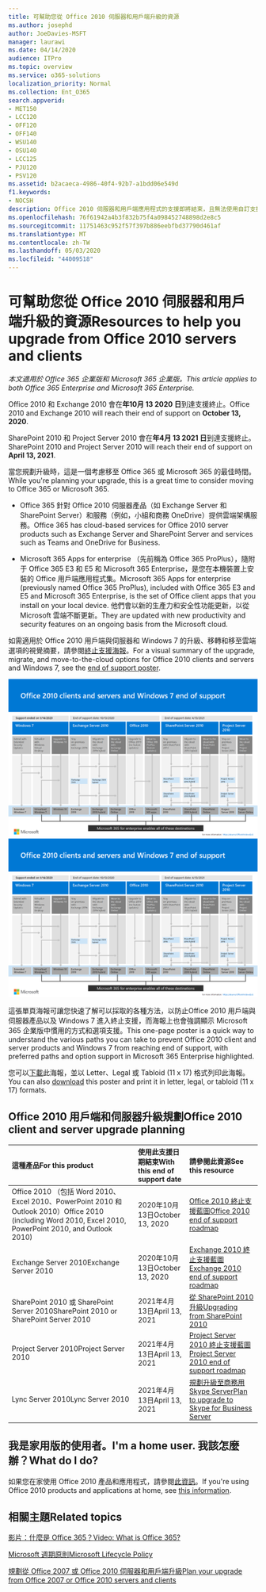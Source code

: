 ```yaml
---
title: 可幫助您從 Office 2010 伺服器和用戶端升級的資源
ms.author: josephd
author: JoeDavies-MSFT
manager: laurawi
ms.date: 04/14/2020
audience: ITPro
ms.topic: overview
ms.service: o365-solutions
localization_priority: Normal
ms.collection: Ent_O365
search.appverid:
- MET150
- LCC120
- OFF120
- OFF140
- WSU140
- OSU140
- LCC125
- PJU120
- PSV120
ms.assetid: b2acaeca-4986-40f4-92b7-a1bdd06e549d
f1.keywords:
- NOCSH
description: Office 2010 伺服器和用戶端應用程式的支援即將結束，且無法使用自訂支援協定。 請使用本文立即開始規劃升級。
ms.openlocfilehash: 76f61942a4b3f832b75f4a098452748898d2e8c5
ms.sourcegitcommit: 11751463c952f57f397b886eebfbd37790d461af
ms.translationtype: MT
ms.contentlocale: zh-TW
ms.lasthandoff: 05/03/2020
ms.locfileid: "44009518"
---
```

# <a name="resources-to-help-you-upgrade-from-office-2010-servers-and-clients"></a><span data-ttu-id="7ea22-104">可幫助您從 Office 2010 伺服器和用戶端升級的資源</span><span class="sxs-lookup"><span data-stu-id="7ea22-104">Resources to help you upgrade from Office 2010 servers and clients</span></span>

<span data-ttu-id="7ea22-105">*本文適用於 Office 365 企業版和 Microsoft 365 企業版。*</span><span class="sxs-lookup"><span data-stu-id="7ea22-105">*This article applies to both Office 365 Enterprise and Microsoft 365 Enterprise.*</span></span>

<span data-ttu-id="7ea22-106">Office 2010 和 Exchange 2010 會在**年10月 13 2020 日**到達支援終止。</span><span class="sxs-lookup"><span data-stu-id="7ea22-106">Office 2010 and Exchange 2010 will reach their end of support on **October 13, 2020**.</span></span> 

<span data-ttu-id="7ea22-107">SharePoint 2010 和 Project Server 2010 會在**年4月 13 2021 日**到達支援終止。</span><span class="sxs-lookup"><span data-stu-id="7ea22-107">SharePoint 2010 and Project Server 2010 will reach their end of support on **April 13, 2021**.</span></span>

<span data-ttu-id="7ea22-108">當您規劃升級時，這是一個考慮移至 Office 365 或 Microsoft 365 的最佳時間。</span><span class="sxs-lookup"><span data-stu-id="7ea22-108">While you're planning your upgrade, this is a great time to consider moving to Office 365 or Microsoft 365.</span></span> 

- <span data-ttu-id="7ea22-109">Office 365 針對 Office 2010 伺服器產品（如 Exchange Server 和 SharePoint Server）和服務（例如，小組和商務 OneDrive）提供雲端架構服務。</span><span class="sxs-lookup"><span data-stu-id="7ea22-109">Office 365 has cloud-based services for Office 2010 server products such as Exchange Server and SharePoint Server and services such as Teams and OneDrive for Business.</span></span> 

- <span data-ttu-id="7ea22-110">Microsoft 365 Apps for enterprise （先前稱為 Office 365 ProPlus），隨附于 Office 365 E3 和 E5 和 Microsoft 365 Enterprise，是您在本機裝置上安裝的 Office 用戶端應用程式集。</span><span class="sxs-lookup"><span data-stu-id="7ea22-110">Microsoft 365 Apps for enterprise (previously named Office 365 ProPlus), included with Office 365 E3 and E5 and Microsoft 365 Enterprise, is the set of Office client apps that you install on your local device.</span></span> <span data-ttu-id="7ea22-111">他們會以新的生產力和安全性功能更新，以從 Microsoft 雲端不斷更新。</span><span class="sxs-lookup"><span data-stu-id="7ea22-111">They are updated with new productivity and security features on an ongoing basis from the Microsoft cloud.</span></span>

<span data-ttu-id="7ea22-112">如需適用於 Office 2010 用戶端與伺服器和 Windows 7 的升級、移轉和移至雲端選項的視覺摘要，請參閱[終止支援海報](./media/upgrade-from-office-2010-servers-and-products/Office2010Windows7EndOfSupport.pdf)。</span><span class="sxs-lookup"><span data-stu-id="7ea22-112">For a visual summary of the upgrade, migrate, and move-to-the-cloud options for Office 2010 clients and servers and Windows 7, see the [end of support poster](./media/upgrade-from-office-2010-servers-and-products/Office2010Windows7EndOfSupport.pdf).</span></span>

<span data-ttu-id="7ea22-113">[![Office 2010 用戶端與伺服器和 Windows 7 終止支援海報的影像](./media/upgrade-from-office-2010-servers-and-products/office2010-windows7-end-of-support.png)](./media/upgrade-from-office-2010-servers-and-products/Office2010Windows7EndOfSupport.pdf)</span><span class="sxs-lookup"><span data-stu-id="7ea22-113">[![Image for the end of support for Office 2010 clients and servers and Windows 7 poster](./media/upgrade-from-office-2010-servers-and-products/office2010-windows7-end-of-support.png)](./media/upgrade-from-office-2010-servers-and-products/Office2010Windows7EndOfSupport.pdf)</span></span>

<span data-ttu-id="7ea22-114">這張單頁海報可讓您快速了解可以採取的各種方法，以防止Office 2010 用戶端與伺服器產品以及 Windows 7 進入終止支援，而海報上也會強調顯示 Microsoft 365 企業版中慣用的方式和選項支援。</span><span class="sxs-lookup"><span data-stu-id="7ea22-114">This one-page poster is a quick way to understand the various paths you can take to prevent Office 2010 client and server products and Windows 7 from reaching end of support, with preferred paths and option support in Microsoft 365 Enterprise highlighted.</span></span>

<span data-ttu-id="7ea22-115">您可以[下載](https://github.com/MicrosoftDocs/microsoft-365-docs/raw/public/microsoft-365/media/migration-microsoft-365-enterprise-workload/Office2010Windows7EndOfSupport.pdf)此海報，並以 Letter、Legal 或 Tabloid (11 x 17) 格式列印此海報。</span><span class="sxs-lookup"><span data-stu-id="7ea22-115">You can also [download](https://github.com/MicrosoftDocs/microsoft-365-docs/raw/public/microsoft-365/media/migration-microsoft-365-enterprise-workload/Office2010Windows7EndOfSupport.pdf) this poster and print it in letter, legal, or tabloid (11 x 17) formats.</span></span>
      
## <a name="office-2010-client-and-server-upgrade-planning"></a><span data-ttu-id="7ea22-116">Office 2010 用戶端和伺服器升級規劃</span><span class="sxs-lookup"><span data-stu-id="7ea22-116">Office 2010 client and server upgrade planning</span></span>
  
|<span data-ttu-id="7ea22-117">**這種產品**</span><span class="sxs-lookup"><span data-stu-id="7ea22-117">**For this product**</span></span>|<span data-ttu-id="7ea22-118">**使用此支援日期結束**</span><span class="sxs-lookup"><span data-stu-id="7ea22-118">**With this end of support date**</span></span>|<span data-ttu-id="7ea22-119">**請參閱此資源**</span><span class="sxs-lookup"><span data-stu-id="7ea22-119">**See this resource**</span></span>|
|:-----|:-----|:-----|
|<span data-ttu-id="7ea22-120">Office 2010 （包括 Word 2010、Excel 2010、PowerPoint 2010 和 Outlook 2010）</span><span class="sxs-lookup"><span data-stu-id="7ea22-120">Office 2010 (including Word 2010, Excel 2010, PowerPoint 2010, and Outlook 2010)</span></span>  <br/> | <span data-ttu-id="7ea22-121">2020年10月13日</span><span class="sxs-lookup"><span data-stu-id="7ea22-121">October 13, 2020</span></span> |[<span data-ttu-id="7ea22-122">Office 2010 終止支援藍圖</span><span class="sxs-lookup"><span data-stu-id="7ea22-122">Office 2010 end of support roadmap</span></span>](https://docs.microsoft.com/DeployOffice/office-2010-end-support-roadmap) <br/> |
|<span data-ttu-id="7ea22-123">Exchange Server 2010</span><span class="sxs-lookup"><span data-stu-id="7ea22-123">Exchange Server 2010</span></span>  <br/> | <span data-ttu-id="7ea22-124">2020年10月13日</span><span class="sxs-lookup"><span data-stu-id="7ea22-124">October 13, 2020</span></span>  |[<span data-ttu-id="7ea22-125">Exchange 2010 終止支援藍圖</span><span class="sxs-lookup"><span data-stu-id="7ea22-125">Exchange 2010 end of support roadmap</span></span>](exchange-2010-end-of-support.md) <br/> |
|<span data-ttu-id="7ea22-126">SharePoint 2010 或 SharePoint Server 2010</span><span class="sxs-lookup"><span data-stu-id="7ea22-126">SharePoint 2010 or SharePoint Server 2010</span></span>  <br/> | <span data-ttu-id="7ea22-127">2021年4月13日</span><span class="sxs-lookup"><span data-stu-id="7ea22-127">April 13, 2021</span></span> |[<span data-ttu-id="7ea22-128">從 SharePoint 2010 升級</span><span class="sxs-lookup"><span data-stu-id="7ea22-128">Upgrading from SharePoint 2010</span></span>](upgrade-from-sharepoint-2010.md) <br/> |
|<span data-ttu-id="7ea22-129">Project Server 2010</span><span class="sxs-lookup"><span data-stu-id="7ea22-129">Project Server 2010</span></span> <br/> | <span data-ttu-id="7ea22-130">2021年4月13日</span><span class="sxs-lookup"><span data-stu-id="7ea22-130">April 13, 2021</span></span> | [<span data-ttu-id="7ea22-131">Project Server 2010 終止支援藍圖</span><span class="sxs-lookup"><span data-stu-id="7ea22-131">Project Server 2010 end of support roadmap</span></span>](project-server-2010-end-of-support.md) <br/> |
|<span data-ttu-id="7ea22-132">Lync Server 2010</span><span class="sxs-lookup"><span data-stu-id="7ea22-132">Lync Server 2010</span></span> <br/> | <span data-ttu-id="7ea22-133">2021年4月13日</span><span class="sxs-lookup"><span data-stu-id="7ea22-133">April 13, 2021</span></span> | [<span data-ttu-id="7ea22-134">規劃升級至商務用 Skype Server</span><span class="sxs-lookup"><span data-stu-id="7ea22-134">Plan to upgrade to Skype for Business Server</span></span>](https://docs.microsoft.com/skypeforbusiness/plan-your-deployment/upgrade) <br/> |
    
## <a name="im-a-home-user-what-do-i-do"></a><span data-ttu-id="7ea22-135">我是家用版的使用者。</span><span class="sxs-lookup"><span data-stu-id="7ea22-135">I'm a home user.</span></span> <span data-ttu-id="7ea22-136">我該怎麼辦？</span><span class="sxs-lookup"><span data-stu-id="7ea22-136">What do I do?</span></span>

<span data-ttu-id="7ea22-137">如果您在家使用 Office 2010 產品和應用程式，請參閱[此資訊](plan-upgrade-previous-versions-office.md#im-a-home-user-what-do-i-do)。</span><span class="sxs-lookup"><span data-stu-id="7ea22-137">If you're using Office 2010 products and applications at home, see [this information](plan-upgrade-previous-versions-office.md#im-a-home-user-what-do-i-do).</span></span>

## <a name="related-topics"></a><span data-ttu-id="7ea22-138">相關主題</span><span class="sxs-lookup"><span data-stu-id="7ea22-138">Related topics</span></span>

[<span data-ttu-id="7ea22-139">影片：什麼是 Office 365？</span><span class="sxs-lookup"><span data-stu-id="7ea22-139">Video: What is Office 365?</span></span>](https://support.office.com/article/847caf12-2589-452c-8aca-1c009797678b.aspx)
  
[<span data-ttu-id="7ea22-140">Microsoft 週期原則</span><span class="sxs-lookup"><span data-stu-id="7ea22-140">Microsoft Lifecycle Policy</span></span>](https://go.microsoft.com/fwlink/?linkid=865200)

[<span data-ttu-id="7ea22-141">規劃從 Office 2007 或 Office 2010 伺服器和用戶端升級</span><span class="sxs-lookup"><span data-stu-id="7ea22-141">Plan your upgrade from Office 2007 or Office 2010 servers and clients</span></span>](plan-upgrade-previous-versions-office.md)

